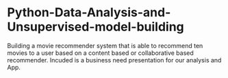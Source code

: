 # Python-Data-Analysis-and-Unsupervised-model-building
Building a movie recommender system that is able to recommend ten movies to a user based on a content based or collaborative based recommender. 
Incuded is a business need presentation for our analysis and App.

